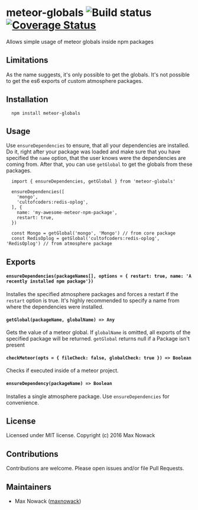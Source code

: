 # meteor-globals ![Build status](https://travis-ci.org/maxnowack/meteor-globals.svg?branch=master) [![Coverage Status](https://coveralls.io/repos/github/maxnowack/meteor-globals/badge.svg?branch=master)](https://coveralls.io/github/maxnowack/meteor-globals?branch=master)
Allows simple usage of meteor globals inside npm packages

## Limitations
As the name suggests, it's only possible to get the globals. It's not possible to get the es6 exports of custom atmosphere packages.

## Installation
````es6
  npm install meteor-globals
````

## Usage
Use `ensureDependencies` to ensure, that all your dependencies are installed. Do it, right after your package was loaded and make sure that you have specified the `name` option, that the user knows were the dependencies are coming from.
After that, you can use `getGlobal` to get the globals from these packages.

````es6
  import { ensureDependencies, getGlobal } from 'meteor-globals'

  ensureDependencies([
    'mongo',
    'cultofcoders:redis-oplog',
  ], {
    name: 'my-awesome-meteor-npm-package',
    restart: true,
  })

  const Mongo = getGlobal('mongo', 'Mongo') // from core package
  const RedisOplog = getGlobal('cultofcoders:redis-oplog', 'RedisOplog') // from atmosphere package
````

## Exports

#### `ensureDependencies(packageNames[], options = { restart: true, name: 'A recently installed npm package'})`
Installes the specified atmosphere packages and forces a restart if the `restart` option is true.
It's highly recommended to specify a name from where the dependencies were installed.

#### `getGlobal(packageName, globalName) => Any`
Gets the value of a meteor global. If `globalName` is omitted, all exports of the specified package will be returned. `getGlobal` returns null if a Package isn't present

#### `checkMeteor(opts = { fileCheck: false, globalCheck: true }) => Boolean`
Checks if executed inside of a meteor project.

#### `ensureDependency(packageName) => Boolean`
Installes a single atmosphere package. Use `ensureDependencies` for convenience.

## License
Licensed under MIT license. Copyright (c) 2016 Max Nowack

## Contributions
Contributions are welcome. Please open issues and/or file Pull Requests.

## Maintainers
- Max Nowack ([maxnowack](https://github.com/maxnowack))

